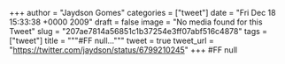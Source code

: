 
+++
author = "Jaydson Gomes"
categories = ["tweet"]
date = "Fri Dec 18 15:33:38 +0000 2009"
draft = false
image = "No media found for this Tweet"
slug = "207ae7814a56851c1b37254e3ff07abf516c4878"
tags = ["tweet"]
title = """#FF null..."""
tweet = true
tweet_url = "https://twitter.com/jaydson/status/6799210245"
+++
#FF null
